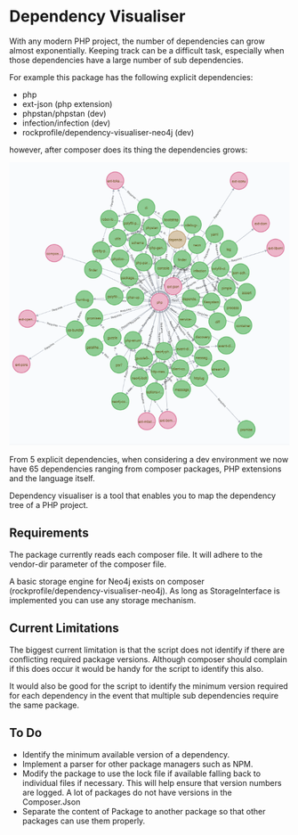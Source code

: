 # Dependency Visualiser

With any modern PHP project, the number of dependencies can grow
almost exponentially. Keeping track can be a difficult task,
especially when those dependencies have a large number of sub
dependencies.

For example this package has the following explicit dependencies:

* php
* ext-json (php extension)
* phpstan/phpstan (dev)
* infection/infection (dev)
* rockprofile/dependency-visualiser-neo4j (dev)

however, after composer does its thing the dependencies grows:

!['Project Dependencies'](images/dependencies.png "Project Dependencies")

From 5 explicit dependencies, when considering a dev environment
we now have 65 dependencies ranging from composer packages, PHP
extensions and the language itself.

Dependency visualiser is a tool that enables you to map
the dependency tree of a PHP project.

## Requirements

The package currently reads each composer file. It will adhere 
to the vendor-dir parameter of the composer file.

A basic storage engine for Neo4j exists on composer
(rockprofile/dependency-visualiser-neo4j). As long as 
StorageInterface is implemented you can use any storage mechanism.

## Current Limitations

The biggest current limitation is that the script does not identify if
there are conflicting required package versions. Although composer
should complain if this does occur it would be handy for the script to 
identify this also.

It would also be good for the script to identify the minimum version
required for each dependency in the event that multiple sub dependencies
require the same package.

## To Do
* Identify the minimum available version of a dependency.
* Implement a parser for other package managers such as NPM.
* Modify the package to use the lock file if available falling back to
individual files if necessary. This will help ensure that version numbers
are logged. A lot of packages do not have versions in the Composer.Json
* Separate the content of Package to another package so that other packages 
can use them properly.